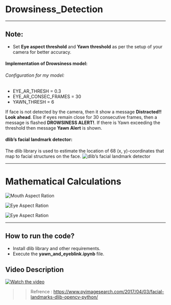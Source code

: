# Drowsiness_Detection
***
## Note:
- Set **Eye aspect threshold** and **Yawn threshold** as per the setup of your camera for better accuracy.

#### Implementation of Drowsiness model:
###### Configuration for my model:
- EYE_AR_THRESH = 0.3
- EYE_AR_CONSEC_FRAMES = 30
- YAWN_THRESH = 6

If face is not detected by the camera, then it show a message **Distracted!! Look ahead**.
Else if eyes remain close for 30 consecutive frames, then a message is flashed **DROWSINESS ALERT!**.
If there is Yawn exceeding the threshold then message **Yawn Alert** is shown.


#### dlib’s facial landmark detector:
The dlib library is used to estimate the location of 68 (x, y)-coordinates that map to facial structures on the face.
![dlib’s facial landmark detector](https://www.pyimagesearch.com/wp-content/uploads/2017/04/facial_landmarks_68markup-768x619.jpg)


****
# Mathematical Calculations

![Mouth Aspect Ration](https://cdn-media-1.freecodecamp.org/images/QwHmcIumrY-z-gEECt3U9QtfDqHRUdYwN0N4)

![Eye Aspect Ration](https://www.pyimagesearch.com/wp-content/uploads/2017/04/blink_detection_6_landmarks.jpg)

![Eye Aspect Ration](https://www.pyimagesearch.com/wp-content/uploads/2017/04/blink_detection_equation.png)


****

## How to run the code?
- Install dlib library and other requirements.
- Execute the **yawn_and_eyeblink.ipynb** file.

## Video Description
[![Watch the video](https://i9.ytimg.com/vi/TttoLsjYp4Y/mq1.jpg?sqp=CPSNwvsF&rs=AOn4CLCEb7onO-J1iQqrri8dXS0_eYktRw)](https://youtu.be/TttoLsjYp4Y)


>>Refrence : https://www.pyimagesearch.com/2017/04/03/facial-landmarks-dlib-opencv-python/
